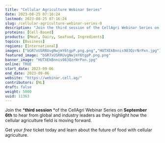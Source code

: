 ```yaml
---
title: "Cellular Agriculture Webinar Series"
date: 2023-08-25 07:16:24
lastmod: 2023-08-25 07:16:24
slug: /cellular-agriculture-webinar-series-0
description: "Join the third session of the CellAgri Webinar Series on September 6th to hear from global and industry leaders as they highlight how the cellular agriculture field is moving forward.Get your free ticket today and learn about the future of food with cellular agriculture. "
proteins: [Cell-Based]
products: [Meat, Dairy, Seafood, Ingredients]
topics: [Business]
regions: [International]
images: ["bGR7xUSRRUvgNwjmY6tgpP.png.png","HUTXEkBnnis983QzrNrPxn.jpg"]
featured_image: "bGR7xUSRRUvgNwjmY6tgpP.png.png"
banner_image: "HUTXEkBnnis983QzrNrPxn.jpg"
online: TRUE
start_date: 2023-09-06
end_date: 2023-09-06
website: "https://webinar.cell.ag/"
contributors: [NL]
draft: false
weight: 5000
uuid: 11363
---
```

Join the ***third session** *of the CellAgri Webinar Series
on **September 6th** to hear from global and industry leaders as they
highlight how the cellular agriculture field is moving forward.

Get your *free* ticket today and learn about the future of food with
cellular agriculture. 
